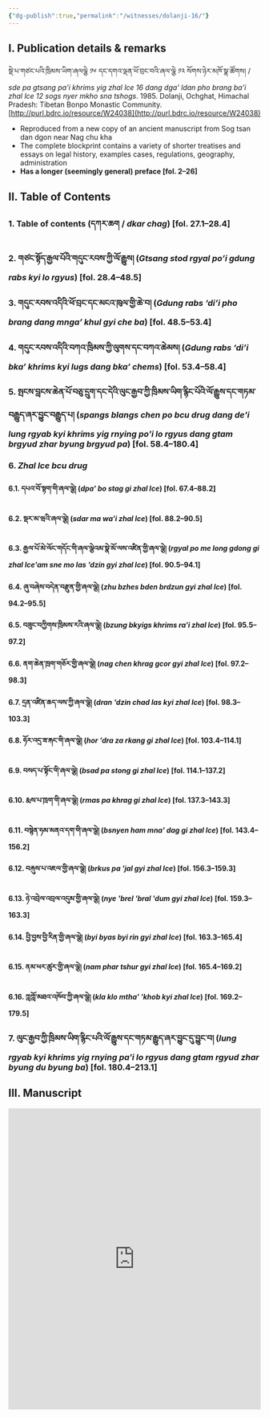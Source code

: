 ```yaml
---
{"dg-publish":true,"permalink":"/witnesses/dolanji-16/"}
---
```



## I. Publication details & remarks
སྡེ་པ་གཙང་པའི་ཁྲིམས་ཡིག་ཞལལྕེ ༡༦ དང་དགའ་ལྡན་ཕོ་བྲང་བའི་ཞལ་ལྕེ ༡༢ སོགས་ཉེར་མཁོ་སྣ་ཚོགས། / *sde pa gtsang pa'i khrims yig zhal lce 16 dang dga' ldan pho brang ba'i zhal lce 12 sogs nyer mkho sna tshogs*. 1985. Dolanji, Ochghat, Himachal Pradesh: Tibetan Bonpo Monastic Community. [http://purl.bdrc.io/resource/W24038](http://purl.bdrc.io/resource/W24038)

- Reproduced from a new copy of an ancient manuscript from Sog tsan dan dgon near Nag chu kha
- The complete blockprint contains a variety of shorter treatises and essays on legal history, examples cases, regulations, geography, administration
- **Has a longer (seemingly general) preface \[fol. 2–26]**

## II. Table of Contents

### 1. Table of contents (དཀར་ཆག / *dkar chag*) \[fol. 27.1–28.4]
### 2. གཙང་སྟོད་རྒྱལ་པོའི་གདུང་རབས་ཀྱི་ལོ་རྒྱུས། (*Gtsang stod rgyal po’i gdung rabs kyi lo rgyus*) \[fol. 28.4–48.5]
### 3. གདུང་རབས་འདིའི་ཕོ་བྲང་དང་མངའ་ཁུལ་གྱི་ཆེ་བ། (*Gdung rabs ‘di’i pho brang dang mnga’ khul gyi che ba*) \[fol. 48.5–53.4]
### 4. གདུང་རབས་འདིའི་བཀའ་ཁྲིམས་ཀྱི་ལུགས་དང་བཀའ་ཆེམས། (*Gdung rabs ‘di’i bka’ khrims kyi lugs dang bka’ chems*) \[fol. 53.4–58.4]
### 5. སྤངས་བླངས་ཆེན་པོ་བཅུ་དྲུག་དང་དེའི་ལུང་རྒྱབ་ཀྱི་ཁྲིམས་ཡིག་རྙིང་པོའི་ལོ་རྒྱུས་དང་གཏམ་བརྒྱུད་ཞར་བྱུང་བརྒྱུད་པ། (*spangs blangs chen po bcu drug dang de'i lung rgyab kyi khrims yig rnying po'i lo rgyus dang gtam brgyud zhar byung brgyud pa*) \[fol. 58.4–180.4]

### 6. *Zhal lce bcu drug*
#### 6.1. དཔའ་བོ་སྟག་གི་ཞལ་ལྕེ། (*dpa' bo stag gi zhal lce*) \[fol. 67.4–88.2]
#### 6.2. སྡར་མ་ཝའི་ཞལ་ལྕེ། (*sdar ma wa'i zhal lce*) \[fol. 88.2–90.5]
#### 6.3. རྒྱལ་པོ་མེ་ལོང་གདོང་གི་ཞལ་ལྕེའམ་སྣེ་མོ་ལས་འཛིན་གྱི་ཞལ་ལྕེ། (*rgyal po me long gdong gi zhal lce'am sne mo las 'dzin gyi zhal lce*) \[fol. 90.5–94.1]
#### 6.4. ཞུ་བཞེས་བདེན་བརྫུན་གྱི་ཞལ་ལྕེ། (*zhu bzhes bden brdzun gyi zhal lce*) \[fol. 94.2–95.5]
#### 6.5.  བཟུང་བཀྱིགས་ཁྲིམས་རའི་ཞལ་ལྕེ། (*bzung bkyigs khrims ra'i zhal lce*) \[fol. 95.5–97.2]
#### 6.6.  ནག་ཆེན་ཁྲག་གཅོར་གྱི་ཞལ་ལྕེ། (*nag chen khrag gcor gyi zhal lce*) \[fol. 97.2–98.3]
#### 6.7.  དྲན་འཛིན་ཆད་ལས་ཀྱི་ཞལ་ལྕེ། (*dran 'dzin chad las kyi zhal lce*) \[fol. 98.3–103.3]
#### 6.8.  ཧོར་འདྲ་ཟ་རྐང་གི་ཞལ་ལྕེ། (*hor 'dra za rkang gi zhal lce*) \[fol. 103.4–114.1]
#### 6.9.  བསད་པ་སྟོང་གི་ཞལ་ལྕེ། (*bsad pa stong gi zhal lce*) \[fol. 114.1–137.2]
#### 6.10. རྨས་པ་ཁྲག་གི་ཞལ་ལྕེ། (*rmas pa khrag gi zhal lce*) \[fol. 137.3–143.3]
#### 6.11. བསྙེན་ཧམ་མནའ་དག་གི་ཞལ་ལྕེ། (*bsnyen ham mna' dag gi zhal lce*) \[fol. 143.4–156.2]
#### 6.12. བརྐུས་པ་འཇལ་གྱི་ཞལ་ལྕེ། (*brkus pa 'jal gyi zhal lce*) \[fol. 156.3–159.3]
#### 6.13. ཉེ་འབྲེལ་འབྲལ་འདུམ་གྱི་ཞལ་ལྕེ། (*nye 'brel 'bral 'dum gyi zhal lce*) \[fol. 159.3–163.3]
#### 6.14. བྱི་བྱས་བྱི་རིན་གྱི་ཞལ་ལྕེ། (*byi byas byi rin gyi zhal lce*) \[fol. 163.3–165.4]
#### 6.15. ནམ་ཕར་ཚུར་གྱི་ཞལ་ལྕེ། (*nam phar tshur gyi zhal lce*) \[fol. 165.4–169.2]
#### 6.16. ཀླཀློ་མཐའ་འཁོབ་ཀྱི་ཞལ་ལྕེ། (*kla klo mtha' 'khob kyi zhal lce*) \[fol. 169.2–179.5]
### 7. ལུང་རྒྱབ་ཀྱི་ཁྲིམས་ཡིག་རྙིང་པའི་ལོ་རྒྱུས་དང་གཏམ་རྒྱུད་ཞར་བྱུང་དུ་བྱུང་བ། (*lung rgyab kyi khrims yig rnying pa'i lo rgyus dang gtam rgyud zhar byung du byung ba*) \[fol. 180.4–213.1]


## III. Manuscript

<iframe src="https://projectmirador.org/embed/?iiif-content=https://iiifpres.bdrc.io/vo:bdr:I3648/manifest" width="100%" height="600px" style="border: none;"> </iframe>